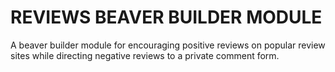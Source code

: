 REVIEWS BEAVER BUILDER MODULE
=============================

A beaver builder module for encouraging positive reviews on popular review sites while directing negative reviews to a private comment form.
